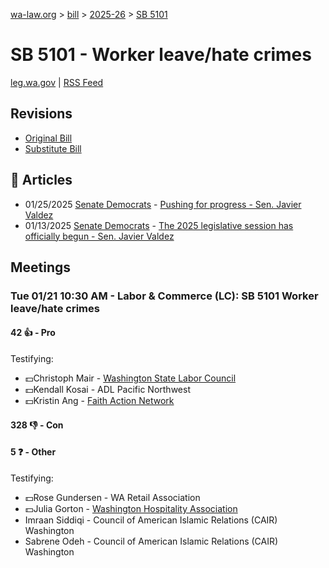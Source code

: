 [wa-law.org](/) > [bill](/bill/) > [2025-26](/bill/2025-26/) > [SB 5101](/bill/2025-26/sb/5101/)

# SB 5101 - Worker leave/hate crimes
[leg.wa.gov](https://app.leg.wa.gov/billsummary?BillNumber=5101&Year=2025&Initiative=false) | [RSS Feed](./rss.xml)

## Revisions
* [Original Bill](1/)
* [Substitute Bill](S/)

## 📰 Articles
* 01/25/2025 [Senate Democrats](/org/senate_democrats/) - [Pushing for progress - Sen. Javier Valdez](https://senatedemocrats.wa.gov/valdez/2025/01/24/pushing-for-progress/#:~:text=SB%205101)
* 01/13/2025 [Senate Democrats](/org/senate_democrats/) - [The 2025 legislative session has officially begun - Sen. Javier Valdez](https://senatedemocrats.wa.gov/valdez/2025/01/13/the-2025-legislative-session-has-officially-begun/#:~:text=SB%205101)

## Meetings
### Tue 01/21 10:30 AM - Labor & Commerce (LC): SB 5101 Worker leave/hate crimes
#### 42 👍 - Pro
Testifying:
* 💵Christoph Mair - [Washington State Labor Council](/org/washington_state_labor_council/)
* 💵Kendall Kosai - ADL Pacific Northwest
* 💵Kristin Ang - [Faith Action Network](/org/faith_action_network/)

#### 328 👎 - Con

#### 5 ❓ - Other
Testifying:
* 💵Rose Gundersen - WA Retail Association
* 💵Julia Gorton - [Washington Hospitality Association](/org/washington_hospitality_association/)
* Imraan Siddiqi - Council of American Islamic Relations (CAIR) Washington
* Sabrene Odeh - Council of American Islamic Relations (CAIR) Washington
